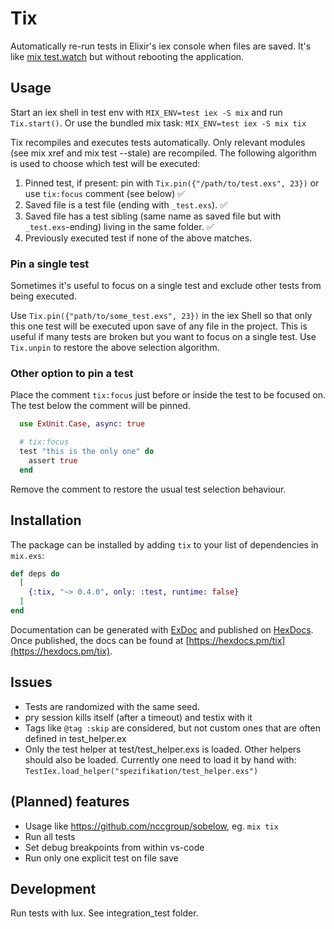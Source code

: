 # Tix

Automatically re-run tests in Elixir's iex console when files are saved. It's like [mix test.watch](https://github.com/lpil/mix-test.watch) but without rebooting the application.

## Usage

Start an iex shell in test env with `MIX_ENV=test iex -S mix` and run `Tix.start()`. Or use the bundled mix task: `MIX_ENV=test iex -S mix tix`

Tix recompiles and executes tests automatically. Only relevant modules (see mix xref and mix test --stale) are recompiled.
The following algorithm is used to choose which test will be executed:

1. Pinned test, if present: pin with `Tix.pin({"/path/to/test.exs", 23})` or use `tix:focus` comment (see below) ✅
2. Saved file is a test file (ending with `_test.exs`). ✅
3. Saved file has a test sibling (same name as saved file but with `_test.exs`-ending) living in the same folder. ✅
4. Previously executed test if none of the above matches.

### Pin a single test

Sometimes it's useful to focus on a single test and exclude other tests from being executed.

Use `Tix.pin({"path/to/some_test.exs", 23})` in the iex Shell so that only this one test will be executed upon save of any file in the project. This is useful if many tests are broken but you want to focus on a single test.
Use `Tix.unpin` to restore the above selection algorithm.

### Other option to pin a test

Place the comment `tix:focus` just before or inside the test to be focused on. The test below the comment will be pinned.

```elixir
  use ExUnit.Case, async: true

  # tix:focus
  test "this is the only one" do
    assert true
  end
```

Remove the comment to restore the usual test selection behaviour.

## Installation

The package can be installed by adding `tix` to your list of dependencies in `mix.exs`:

```elixir
def deps do
  [
    {:tix, "~> 0.4.0", only: :test, runtime: false}
  ]
end
```

Documentation can be generated with [ExDoc](https://github.com/elixir-lang/ex_doc)
and published on [HexDocs](https://hexdocs.pm). Once published, the docs can
be found at [https://hexdocs.pm/tix](https://hexdocs.pm/tix).

## Issues

* Tests are randomized with the same seed.
* pry session kills itself (after a timeout) and testix with it
* Tags like `@tag :skip` are considered, but not custom ones that are often defined in test_helper.ex
* Only the test helper at test/test_helper.exs is loaded. Other helpers should also be loaded.
  Currently one need to load it by hand with: `TestIex.load_helper("spezifikation/test_helper.exs")`

## (Planned) features

* Usage like https://github.com/nccgroup/sobelow, eg. `mix tix`
* Run all tests
* Set debug breakpoints from within vs-code
* Run only one explicit test on file save

## Development

Run tests with lux. See integration_test folder.
